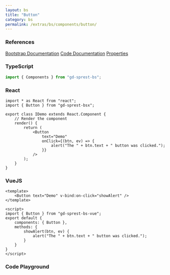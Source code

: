 ```yaml
---
layout: bs
title: "Button"
category: bs
permalink: /extras/bs/components/button/
---
```


### References

<div class="bs">
    <div class="list-group">
        <a class="list-group-item list-group-item-action" href="https://getbootstrap.com/docs/4.4/components/buttons">Bootstrap Documentation</a>
        <a class="list-group-item list-group-item-action" href="/docs/sprest-bs/modules/_components_button_d_.html">Code Documentation</a>
        <a class="list-group-item list-group-item-action" href="/docs/sprest-bs/interfaces/_components_button_d_.ibuttonprops.html">Properties</a>
    </div>
</div>

### TypeScript

```ts
import { Components } from "gd-sprest-bs";
```

### React

```tsx
import * as React from "react";
import { Button } from "gd-sprest-bsx";

export class IDemo extends React.Component {
    // Render the component
    render() {
        return (
            <Button
                text="Demo"
                onClick={(btn, ev) => {
                    alert("The " + btn.text + " button was clicked.");
                }}
            />
        );
    }
}
```

### VueJS

```vue
<template>
    <Button text="Demo" v-bind:on-click="showAlert" />
</template>

<script>
import { Button } from "gd-sprest-bs-vue";
export default {
    components: { Button },
    methods: {
        showAlert(btn, ev) {
            alert("The " + btn.text + " button was clicked.");
        }
    }
}
</script>
```

### Code Playground

<div id="playground" class="bs"></div>
<script type="text/javascript">
    // Wait for the page to load
    window.addEventListener("load", function() {
        // Create the code editor
        var editor = CodeEditor(document.getElementById("playground"), true, [
            '// Create the button',
            'Components.Button({',
            '\tel: app,',
            '\ttext: "Button",',
            '\tonClick: (ev) => {',
            '\t\talert("The button was clicked.");',
            '\t}',
            '});'
        ].join('\n'));
    });
</script>